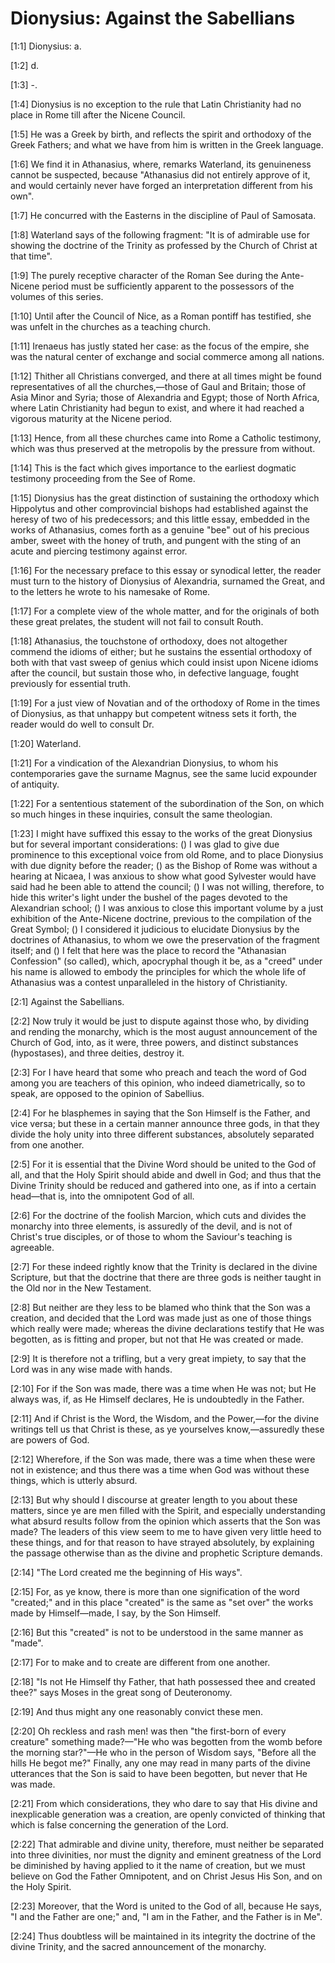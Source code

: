 # Dionysius: Against the Sabellians

[1:1] Dionysius: a.

[1:2] d.

[1:3] -.

[1:4] Dionysius is no exception to the rule that Latin Christianity had no place in Rome till after the Nicene Council.

[1:5] He was a Greek by birth, and reflects the spirit and orthodoxy of the Greek Fathers; and what we have from him is written in the Greek language.

[1:6] We find it in Athanasius, where, remarks Waterland, its genuineness cannot be suspected, because "Athanasius did not entirely approve of it, and would certainly never have forged an interpretation different from his own".

[1:7] He concurred with the Easterns in the discipline of Paul of Samosata.

[1:8] Waterland says of the following fragment: "It is of admirable use for showing the doctrine of the Trinity as professed by the Church of Christ at that time".

[1:9] The purely receptive character of the Roman See during the Ante-Nicene period must be sufficiently apparent to the possessors of the volumes of this series.

[1:10] Until after the Council of Nice, as a Roman pontiff has testified, she was unfelt in the churches as a teaching church.

[1:11] Irenaeus has justly stated her case: as the focus of the empire, she was the natural center of exchange and social commerce among all nations.

[1:12] Thither all Christians converged, and there at all times might be found representatives of all the churches,—those of Gaul and Britain; those of Asia Minor and Syria; those of Alexandria and Egypt; those of North Africa, where Latin Christianity had begun to exist, and where it had reached a vigorous maturity at the Nicene period.

[1:13] Hence, from all these churches came into Rome a Catholic testimony, which was thus preserved at the metropolis by the pressure from without.

[1:14] This is the fact which gives importance to the earliest dogmatic testimony proceeding from the See of Rome.

[1:15] Dionysius has the great distinction of sustaining the orthodoxy which Hippolytus and other comprovincial bishops had established against the heresy of two of his predecessors; and this little essay, embedded in the works of Athanasius, comes forth as a genuine "bee" out of his precious amber, sweet with the honey of truth, and pungent with the sting of an acute and piercing testimony against error.

[1:16] For the necessary preface to this essay or synodical letter, the reader must turn to the history of Dionysius of Alexandria, surnamed the Great, and to the letters he wrote to his namesake of Rome.

[1:17] For a complete view of the whole matter, and for the originals of both these great prelates, the student will not fail to consult Routh.

[1:18] Athanasius, the touchstone of orthodoxy, does not altogether commend the idioms of either; but he sustains the essential orthodoxy of both with that vast sweep of genius which could insist upon Nicene idioms after the council, but sustain those who, in defective language, fought previously for essential truth.

[1:19] For a just view of Novatian and of the orthodoxy of Rome in the times of Dionysius, as that unhappy but competent witness sets it forth, the reader would do well to consult Dr.

[1:20] Waterland.

[1:21] For a vindication of the Alexandrian Dionysius, to whom his contemporaries gave the surname Magnus, see the same lucid expounder of antiquity.

[1:22] For a sententious statement of the subordination of the Son, on which so much hinges in these inquiries, consult the same theologian.

[1:23] I might have suffixed this essay to the works of the great Dionysius but for several important considerations: () I was glad to give due prominence to this exceptional voice from old Rome, and to place Dionysius with due dignity before the reader; () as the Bishop of Rome was without a hearing at Nicaea, I was anxious to show what good Sylvester would have said had he been able to attend the council; () I was not willing, therefore, to hide this writer's light under the bushel of the pages devoted to the Alexandrian school; () I was anxious to close this important volume by a just exhibition of the Ante-Nicene doctrine, previous to the compilation of the Great Symbol; () I considered it judicious to elucidate Dionysius by the doctrines of Athanasius, to whom we owe the preservation of the fragment itself; and () I felt that here was the place to record the "Athanasian Confession" (so called), which, apocryphal though it be, as a "creed" under his name is allowed to embody the principles for which the whole life of Athanasius was a contest unparalleled in the history of Christianity.

[2:1] Against the Sabellians.

[2:2] Now truly it would be just to dispute against those who, by dividing and rending the monarchy, which is the most august announcement of the Church of God, into, as it were, three powers, and distinct substances (hypostases), and three deities, destroy it.

[2:3] For I have heard that some who preach and teach the word of God among you are teachers of this opinion, who indeed diametrically, so to speak, are opposed to the opinion of Sabellius.

[2:4] For he blasphemes in saying that the Son Himself is the Father, and vice versa; but these in a certain manner announce three gods, in that they divide the holy unity into three different substances, absolutely separated from one another.

[2:5] For it is essential that the Divine Word should be united to the God of all, and that the Holy Spirit should abide and dwell in God; and thus that the Divine Trinity should be reduced and gathered into one, as if into a certain head—that is, into the omnipotent God of all.

[2:6] For the doctrine of the foolish Marcion, which cuts and divides the monarchy into three elements, is assuredly of the devil, and is not of Christ's true disciples, or of those to whom the Saviour's teaching is agreeable.

[2:7] For these indeed rightly know that the Trinity is declared in the divine Scripture, but that the doctrine that there are three gods is neither taught in the Old nor in the New Testament.

[2:8] But neither are they less to be blamed who think that the Son was a creation, and decided that the Lord was made just as one of those things which really were made; whereas the divine declarations testify that He was begotten, as is fitting and proper, but not that He was created or made.

[2:9] It is therefore not a trifling, but a very great impiety, to say that the Lord was in any wise made with hands.

[2:10] For if the Son was made, there was a time when He was not; but He always was, if, as He Himself declares, He is undoubtedly in the Father.

[2:11] And if Christ is the Word, the Wisdom, and the Power,—for the divine writings tell us that Christ is these, as ye yourselves know,—assuredly these are powers of God.

[2:12] Wherefore, if the Son was made, there was a time when these were not in existence; and thus there was a time when God was without these things, which is utterly absurd.

[2:13] But why should I discourse at greater length to you about these matters, since ye are men filled with the Spirit, and especially understanding what absurd results follow from the opinion which asserts that the Son was made? The leaders of this view seem to me to have given very little heed to these things, and for that reason to have strayed absolutely, by explaining the passage otherwise than as the divine and prophetic Scripture demands.

[2:14] "The Lord created me the beginning of His ways".

[2:15] For, as ye know, there is more than one signification of the word "created;" and in this place "created" is the same as "set over" the works made by Himself—made, I say, by the Son Himself.

[2:16] But this "created" is not to be understood in the same manner as "made".

[2:17] For to make and to create are different from one another.

[2:18] "Is not He Himself thy Father, that hath possessed thee and created thee?" says Moses in the great song of Deuteronomy.

[2:19] And thus might any one reasonably convict these men.

[2:20] Oh reckless and rash men! was then "the first-born of every creature" something made?—"He who was begotten from the womb before the morning star?"—He who in the person of Wisdom says, "Before all the hills He begot me?" Finally, any one may read in many parts of the divine utterances that the Son is said to have been begotten, but never that He was made.

[2:21] From which considerations, they who dare to say that His divine and inexplicable generation was a creation, are openly convicted of thinking that which is false concerning the generation of the Lord.

[2:22] That admirable and divine unity, therefore, must neither be separated into three divinities, nor must the dignity and eminent greatness of the Lord be diminished by having applied to it the name of creation, but we must believe on God the Father Omnipotent, and on Christ Jesus His Son, and on the Holy Spirit.

[2:23] Moreover, that the Word is united to the God of all, because He says, "I and the Father are one;" and, "I am in the Father, and the Father is in Me".

[2:24] Thus doubtless will be maintained in its integrity the doctrine of the divine Trinity, and the sacred announcement of the monarchy.

